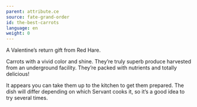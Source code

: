 ```yaml
---
parent: attribute.ce
source: fate-grand-order
id: the-best-carrots
language: en
weight: 0
---
```


A Valentine’s return gift from Red Hare.

Carrots with a vivid color and shine. They’re truly superb produce harvested from an underground facility. They’re packed with nutrients and totally delicious!

It appears you can take them up to the kitchen to get them prepared. The dish will differ depending on which Servant cooks it, so it’s a good idea to try several times.
